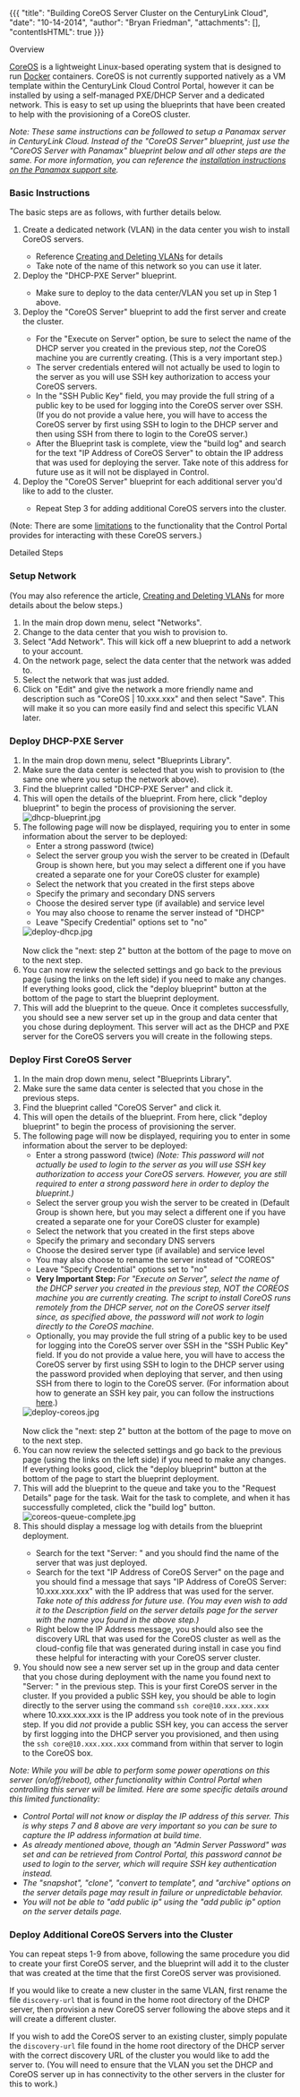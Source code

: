 {{{
  "title": "Building CoreOS Server Cluster on the CenturyLink Cloud",
  "date": "10-14-2014",
  "author": "Bryan Friedman",
  "attachments": [],
  "contentIsHTML": true
}}}

Overview
<p><a href="https://coreos.com/">CoreOS</a>&nbsp;is a lightweight Linux-based operating system that is designed to run&nbsp;<a href="https://www.docker.io/">Docker</a>&nbsp;containers. CoreOS is not currently supported natively as a VM template within the CenturyLink Cloud Control Portal, however it can be installed by using a self-managed PXE/DHCP Server and a dedicated network. This is easy to set up using the blueprints that have been created to help with the provisioning of a CoreOS cluster.</p>
<p><em>Note: These same instructions can be followed to setup a Panamax server in CenturyLink Cloud. Instead of the "CoreOS Server" blueprint, just use the "CoreOS Server with Panamax" blueprint below and all other steps are the same. For more information, you can reference the <a href="https://github.com/CenturyLinkLabs/panamax-ui/wiki/Installing-Panamax#centurylink-cloud">installation instructions on the Panamax support site</a>.</em>
</p>
<h3>Basic Instructions</h3>
<p>The basic steps are as follows, with further details below.</p>
<ol>
  <li>Create a dedicated network (VLAN) in the data center you wish to install CoreOS servers.</li>
    <ul>
      <li>Reference&nbsp;<a href="https://t3n.zendesk.com/entries/21806469-Creating-and-Deleting-VLANs">Creating and Deleting VLANs</a>&nbsp;for details</li>
      <li>Take note of the name of this network so you can use it later.</li>
    </ul>
  <li>Deploy the "DHCP-PXE Server" blueprint.</li>
    <ul>
      <li>Make sure to deploy to the data center/VLAN you set up in Step 1 above.</li>
    </ul>
  <li>Deploy the "CoreOS Server" blueprint to add the first server and create the cluster.</li>
    <ul>
      <li>For the "Execute on Server" option, be sure to select the name of the DHCP server you created in the previous step, <em>not</em> the CoreOS machine you are currently creating. (This is a very important step.)<strong><br/></strong></li>
      <li>The server credentials entered will not actually be used to login to the server as you will use SSH key authorization to access your CoreOS servers.</li>
      <li>In the "SSH Public Key" field, you may provide the full string of a public key to be used for logging into the CoreOS server over SSH. (If you do not provide a value here, you will have to access the CoreOS server by first using SSH to login to the DHCP server and then using SSH from there to login to the CoreOS server.)</li>
      <li>After the Blueprint task is complete, view the "build log" and search for the text "IP Address of CoreOS Server" to obtain the IP address that was used for deploying the server.&nbsp;Take note of this address for future use as it will not be displayed in Control.</li>
    </ul>
  <li>Deploy the "CoreOS Server" blueprint for each additional server you'd like to add to the cluster.</li>
    <ul>
      <li>Repeat Step 3 for adding additional CoreOS servers into the cluster.</li>
    </ul>
</ol>
<p>(Note: There are some <a href="#limitations">limitations</a>&nbsp;to the functionality that the Control Portal provides for interacting with these CoreOS servers.)</p>
Detailed Steps
<h3>Setup Network</h3>
<p>(You may also reference the article, <a href="https://t3n.zendesk.com/entries/21806469-Creating-and-Deleting-VLANs">Creating and Deleting VLANs</a> for more details about the below steps.)</p>
<ol>
  <li>In the main drop down menu, select "Networks".</li>
  <li>Change to the data center that you wish to provision to.</li>
  <li>Select "Add Network".&nbsp;This will kick off a new blueprint to add a network to your account.<strong><br /></strong>
  </li>
  <li>On the network page, select the data center that the network was added to.</li>
  <li>Select the network that was just added.</li>
  <li>Click on "Edit" and give the network a more friendly name and description such as "CoreOS | 10.xxx.xxx" and then select "Save". This will make it&nbsp;so you can more easily find and select this specific VLAN later.&nbsp;</li>
</ol>
<h3>Deploy DHCP-PXE Server</h3>
<ol>
  <li>In the main drop down menu, select "Blueprints Library".</li>
  <li>Make sure the data center is selected that you wish to provision to (the same one where you setup the network above).</li>
  <li>Find the blueprint called "DHCP-PXE Server" and click it.</li>
  <li>This will open the details of the blueprint. From here, click "deploy blueprint" to begin the process of provisioning the server.
    <br /><img src="https://t3n.zendesk.com/attachments/token/MLQZWQ2O9TaKVmU43Vlk11Arl/?name=dhcp-blueprint.jpg" alt="dhcp-blueprint.jpg" />
  </li>
  <li>The following page will now be displayed, requiring you to enter in some information about the server to be deployed:
    <ul>
      <li>Enter a strong password (twice)</li>
      <li>Select the server group you wish the server to be created in (Default Group is shown here, but you may select a different one if you have created a separate one for your CoreOS cluster for example)</li>
      <li>Select the network that you created in the first steps above</li>
      <li>Specify the primary and secondary DNS servers</li>
      <li>Choose the desired server type (if available) and service level</li>
      <li>You may also choose to rename the server instead of "DHCP"</li>
      <li>Leave "Specify Credential" options set to "no"</li>
    </ul>
    <img src="https://t3n.zendesk.com/attachments/token/dvPRI9TUAVdhfeXGfJVBGvfqt/?name=deploy-dhcp.jpg" alt="deploy-dhcp.jpg" />
    <br />
    <br />Now click the "next: step 2" button at the bottom of the page to move on to the next step.</li>
  <li>You can now review the selected settings and go back to the previous page (using the links on the left side) if you need to make any changes. If everything looks good, click the "deploy blueprint" button at the bottom of the page to start the blueprint
    deployment.</li>
  <li>This will add the blueprint to the queue. Once it completes successfully, you should see a new server set up in the group and data center that you chose during deployment. This server will act as the DHCP and PXE server for the CoreOS servers you will
    create in the following steps.</li>
</ol>
<h3>Deploy First CoreOS Server</h3>
<ol>
  <li>In the main drop down menu, select "Blueprints Library".</li>
  <li>Make sure the same data center is selected that you chose in the previous steps.</li>
  <li>Find the blueprint called "CoreOS Server" and click it.</li>
  <li>This will open the details of the blueprint. From here, click "deploy blueprint" to begin the process of provisioning the server.</li>
  <li>The following page will now be displayed, requiring you to enter in some information about the server to be deployed:
    <ul>
      <li>Enter a strong password (twice) <em>(Note: This password will not actually be used to login to the server as you will use SSH key authorization to access your CoreOS servers. However, you are still required to enter a strong password here in order to deploy the blueprint.)</em>
      </li>
      <li>Select the server group you wish the server to be created in (Default Group is shown here, but you may select a different one if you have created a separate one for your CoreOS cluster for example)</li>
      <li>Select the network that you created in the first steps above</li>
      <li>Specify the primary and secondary DNS servers</li>
      <li>Choose the desired server type (if available) and service level</li>
      <li>You may also choose to rename the server instead of "COREOS"</li>
      <li>Leave "Specify Credential" options set to "no"</li>
      <li><strong>Very Important Step: </strong><em>For "Execute on Server", select the name of the DHCP server you created in the previous step, NOT the COREOS machine you are currently creating. The script to install CoreOS runs remotely from the DHCP server, not on the CoreOS server itself since, as specified above, the password will not work to login directly to the CoreOS machine.</em>
      </li>
      <li>Optionally, you may provide the full string of a public key to be used for logging into the CoreOS server over SSH in the "SSH Public Key" field. If you do not provide a value here, you will have to access the CoreOS server by first using SSH to
        login to the DHCP server using the password provided when deploying that server, and then using SSH from there to login to the CoreOS server. (For information about how to generate an SSH key pair, you can follow the instructions <a href="http://git-scm.com/book/en/Git-on-the-Server-Generating-Your-SSH-Public-Key"
       >here</a>.)</li>
    </ul>
    <img src="https://t3n.zendesk.com/attachments/token/iKZpCmjII9uDEDeIC8Vgcq5zR/?name=deploy-coreos.jpg" alt="deploy-coreos.jpg" />
    <br />
    <br />Now click the "next: step 2" button at the bottom of the page to move on to the next step.</li>
  <li>You can now review the selected settings and go back to the previous page (using the links on the left side) if you need to make any changes. If everything looks good, click the "deploy blueprint" button at the bottom of the page to start the blueprint
    deployment.</li>
  <li>This will add the blueprint to the queue and take you to the "Request Details" page for the task. Wait for the task to complete, and when it has successfully completed, click the "build log" button.
    <br /><img src="https://t3n.zendesk.com/attachments/token/f3AJo1wpUfS8qi2wbJUembvhh/?name=coreos-queue-complete.jpg" alt="coreos-queue-complete.jpg" />
  </li>
  <li>This should display a message log with details from the blueprint deployment.</li>
  <ul>
    <li>Search for the text "Server: " and you should find the name of the server that was just deployed.</li>
    <li>Search for the text "IP Address of CoreOS Server" on the page and you should find a message that says "IP Address of CoreOS Server: 10.xxx.xxx.xxx" with the IP address that was used for the server. <em>Take note of this address for future use. (You may even wish to add it to the Description field on the server details page for the server with the name you found in the above step.)</em>
    </li>
    <li>Right below the IP Address message, you should also see the discovery URL that was used for the CoreOS cluster as well as the cloud-config file that was generated during install in case you find these helpful for interacting with your CoreOS server
      cluster.&nbsp;</li>
  </ul>
  <li>You should now see a new server set up in the group and data center that you chose during deployment with the name you found next to "Server: " in the previous step. This is your first CoreOS server in the cluster. If you provided a public SSH key,
    you should be able to login directly to the server using the command <code>ssh core@10.xxx.xxx.xxx</code> where 10.xxx.xxx.xxx is the IP address you took note of in the previous step. If you did <em>not</em> provide a public SSH key, you can access
    the server by first logging into the DHCP server you provisioned, and then using the <code>ssh core@10.xxx.xxx.xxx</code> command from within that server to login to the CoreOS box.</li>
</ol>
<p>
  <a name="limitations"></a>
</p>
<p><em>Note: While y<em>ou will be able to perform some power operations on this server (on/off/reboot), other f</em>unctionality within Control Portal when controlling this server will be limited. Here are some specific details around this limited functionality:</em>
</p>
<ul>
  <li><em>Control Portal will not know or display the IP address of this server. This is why steps 7 and 8 above are very important so you can be sure to capture the IP address information at build time.</em>
  </li>
  <li><em>As already mentioned above, though an "Admin Server Password" was set and can be retrieved from Control Portal, this password cannot be used to login to the server, which will require SSH key authentication instead.</em>
  </li>
  <li><em>The "snapshot", "clone", "convert to template", and "archive" options on the server details page may result in failure or unpredictable behavior.</em>
  </li>
  <li><em>You will not be able to "add public ip" using the "add public ip" option on the server details page.&nbsp;</em>
  </li>
</ul>
<h3>Deploy Additional CoreOS Servers into the Cluster</h3>
<p>You can repeat steps 1-9 from above, following the same procedure you did to create your first CoreOS server, and the blueprint will add it to the cluster that was created at the time that the first CoreOS server was provisioned.</p>
<p>If you would like to create a new cluster in the same VLAN, first rename the file <code>discovery-url</code> that is found in the home root directory of the DHCP server, then provision a new CoreOS server following the above steps and it will create a
  different cluster.</p>
<p>If you wish to add the CoreOS server to an existing cluster, simply populate the <code>discovery-url</code> file found in the home root directory of the DHCP server with the correct discovery URL of the cluster you would like to add the server to. (You
  will need to ensure that the VLAN you set the DHCP and CoreOS server up in has connectivity to the other servers in the cluster for this to work.)</p>
